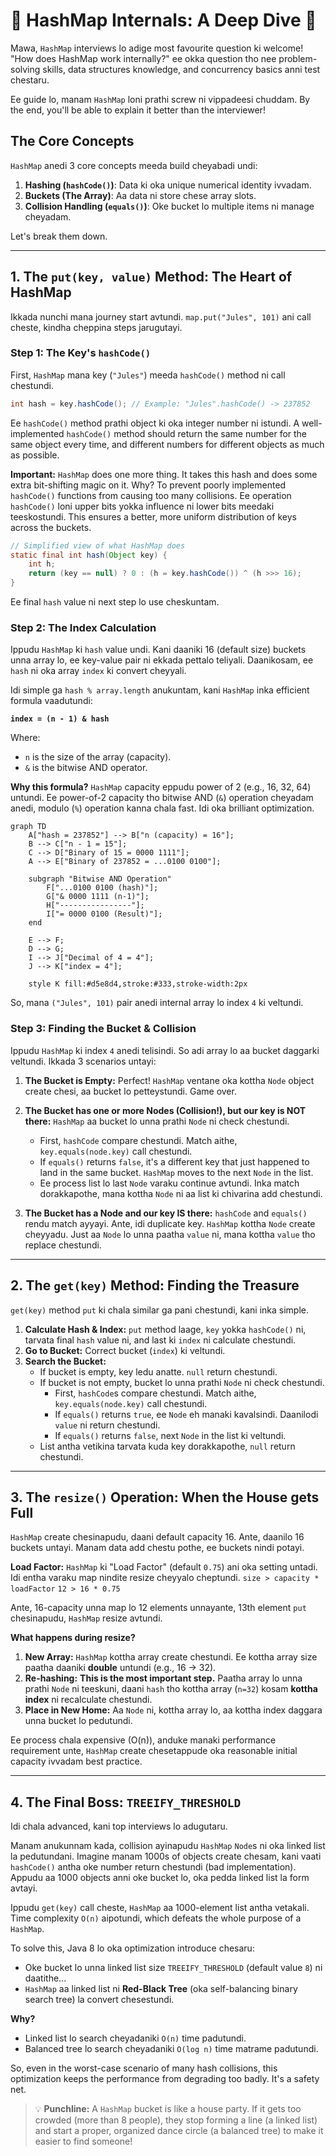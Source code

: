 # 🚀 HashMap Internals: A Deep Dive 🧠

Mawa, `HashMap` interviews lo adige most favourite question ki welcome! "How does HashMap work internally?" ee okka question tho nee problem-solving skills, data structures knowledge, and concurrency basics anni test chestaru.

Ee guide lo, manam `HashMap` loni prathi screw ni vippadeesi chuddam. By the end, you'll be able to explain it better than the interviewer!

## The Core Concepts

`HashMap` anedi 3 core concepts meeda build cheyabadi undi:
1.  **Hashing (`hashCode()`)**: Data ki oka unique numerical identity ivvadam.
2.  **Buckets (The Array)**: Aa data ni store chese array slots.
3.  **Collision Handling (`equals()`)**: Oke bucket lo multiple items ni manage cheyadam.

Let's break them down.

---

## 1. The `put(key, value)` Method: The Heart of HashMap

Ikkada nunchi mana journey start avtundi. `map.put("Jules", 101)` ani call cheste, kindha cheppina steps jarugutayi.

### Step 1: The Key's `hashCode()`

First, `HashMap` mana key (`"Jules"`) meeda `hashCode()` method ni call chestundi.

```java
int hash = key.hashCode(); // Example: "Jules".hashCode() -> 237852
```

Ee `hashCode()` method prathi object ki oka integer number ni istundi. A well-implemented `hashCode()` method should return the same number for the same object every time, and different numbers for different objects as much as possible.

**Important:** `HashMap` does one more thing. It takes this hash and does some extra bit-shifting magic on it. Why? To prevent poorly implemented `hashCode()` functions from causing too many collisions. Ee operation `hashCode()` loni upper bits yokka influence ni lower bits meedaki teeskostundi. This ensures a better, more uniform distribution of keys across the buckets.

```java
// Simplified view of what HashMap does
static final int hash(Object key) {
    int h;
    return (key == null) ? 0 : (h = key.hashCode()) ^ (h >>> 16);
}
```
Ee final `hash` value ni next step lo use cheskuntam.

### Step 2: The Index Calculation

Ippudu `HashMap` ki `hash` value undi. Kani daaniki 16 (default size) buckets unna array lo, ee key-value pair ni ekkada pettalo teliyali. Daanikosam, ee `hash` ni oka array `index` ki convert cheyyali.

Idi simple ga `hash % array.length` anukuntam, kani `HashMap` inka efficient formula vaadutundi:

**`index = (n - 1) & hash`**

Where:
*   `n` is the size of the array (capacity).
*   `&` is the bitwise AND operator.

**Why this formula?** `HashMap` capacity eppudu power of 2 (e.g., 16, 32, 64) untundi. Ee power-of-2 capacity tho bitwise AND (`&`) operation cheyadam anedi, modulo (`%`) operation kanna chala fast. Idi oka brilliant optimization.

```mermaid
graph TD
    A["hash = 237852"] --> B["n (capacity) = 16"];
    B --> C["n - 1 = 15"];
    C --> D["Binary of 15 = 0000 1111"];
    A --> E["Binary of 237852 = ...0100 0100"];

    subgraph "Bitwise AND Operation"
        F["...0100 0100 (hash)"];
        G["& 0000 1111 (n-1)"];
        H["----------------"];
        I["= 0000 0100 (Result)"];
    end

    E --> F;
    D --> G;
    I --> J["Decimal of 4 = 4"];
    J --> K["index = 4"];

    style K fill:#d5e8d4,stroke:#333,stroke-width:2px
```

So, mana `("Jules", 101)` pair anedi internal array lo index `4` ki veltundi.

### Step 3: Finding the Bucket & Collision

Ippudu `HashMap` ki index `4` anedi telisindi. So adi array lo aa bucket daggarki veltundi. Ikkada 3 scenarios untayi:

1.  **The Bucket is Empty:** Perfect! `HashMap` ventane oka kottha `Node` object create chesi, aa bucket lo petteystundi. Game over.

2.  **The Bucket has one or more Nodes (Collision!), but our key is NOT there:** `HashMap` aa bucket lo unna prathi `Node` ni check chestundi.
    *   First, `hashCode` compare chestundi. Match aithe, `key.equals(node.key)` call chestundi.
    *   If `equals()` returns `false`, it's a different key that just happened to land in the same bucket. `HashMap` moves to the next `Node` in the list.
    *   Ee process list lo last `Node` varaku continue avtundi. Inka match dorakkapothe, mana kottha `Node` ni aa list ki chivarina add chestundi.

3.  **The Bucket has a Node and our key IS there:** `hashCode` and `equals()` rendu match ayyayi. Ante, idi duplicate key. `HashMap` kottha `Node` create cheyyadu. Just aa `Node` lo unna paatha `value` ni, mana kottha `value` tho replace chestundi.

---

## 2. The `get(key)` Method: Finding the Treasure

`get(key)` method `put` ki chala similar ga pani chestundi, kani inka simple.

1.  **Calculate Hash & Index:** `put` method laage, `key` yokka `hashCode()` ni, tarvata final `hash` value ni, and last ki `index` ni calculate chestundi.
2.  **Go to Bucket:** Correct bucket (`index`) ki veltundi.
3.  **Search the Bucket:**
    *   If bucket is empty, key ledu anatte. `null` return chestundi.
    *   If bucket is not empty, bucket lo unna prathi `Node` ni check chestundi.
        *   First, `hashCode`s compare chestundi. Match aithe, `key.equals(node.key)` call chestundi.
        *   If `equals()` returns `true`, ee `Node` eh manaki kavalsindi. Daanilodi `value` ni return chestundi.
        *   If `equals()` returns `false`, next `Node` in the list ki veltundi.
    *   List antha vetikina tarvata kuda key dorakkapothe, `null` return chestundi.

---

## 3. The `resize()` Operation: When the House gets Full

`HashMap` create chesinapudu, daani default capacity 16. Ante, daanilo 16 buckets untayi. Manam data add chestu pothe, ee buckets nindi potayi.

**Load Factor:** `HashMap` ki "Load Factor" (default `0.75`) ani oka setting untadi. Idi entha varaku map nindite resize cheyyalo cheptundi.
`size > capacity * loadFactor`
`12 > 16 * 0.75`

Ante, 16-capacity unna map lo 12 elements unnayante, 13th element `put` chesinapudu, `HashMap` resize avtundi.

**What happens during resize?**
1.  **New Array:** `HashMap` kottha array create chestundi. Ee kottha array size paatha daaniki **double** untundi (e.g., 16 -> 32).
2.  **Re-hashing:** **This is the most important step.** Paatha array lo unna prathi `Node` ni teeskuni, daani `hash` tho kottha array (`n=32`) kosam **kottha index** ni recalculate chestundi.
3.  **Place in New Home:** Aa `Node` ni, kottha array lo, aa kottha index daggara unna bucket lo pedutundi.

Ee process chala expensive (O(n)), anduke manaki performance requirement unte, `HashMap` create chesetappude oka reasonable initial capacity ivvadam best practice.

---

## 4. The Final Boss: `TREEIFY_THRESHOLD`

Idi chala advanced, kani top interviews lo adugutaru.

Manam anukunnam kada, collision ayinapudu `HashMap` `Node`s ni oka linked list la pedutundani. Imagine manam 1000s of objects create chesam, kani vaati `hashCode()` antha oke number return chestundi (bad implementation). Appudu aa 1000 objects anni oke bucket lo, oka pedda linked list la form avtayi.

Ippudu `get(key)` call cheste, `HashMap` aa 1000-element list antha vetakali. Time complexity `O(n)` aipotundi, which defeats the whole purpose of a `HashMap`.

To solve this, Java 8 lo oka optimization introduce chesaru:
*   Oke bucket lo unna linked list size `TREEIFY_THRESHOLD` (default value `8`) ni daatithe...
*   `HashMap` aa linked list ni **Red-Black Tree** (oka self-balancing binary search tree) la convert chesestundi.

**Why?**
*   Linked list lo search cheyadaniki `O(n)` time padutundi.
*   Balanced tree lo search cheyadaniki `O(log n)` time matrame padutundi.

So, even in the worst-case scenario of many hash collisions, this optimization keeps the performance from degrading too badly. It's a safety net.

> 💡 **Punchline:** A `HashMap` bucket is like a house party. If it gets too crowded (more than 8 people), they stop forming a line (a linked list) and start a proper, organized dance circle (a balanced tree) to make it easier to find someone!
